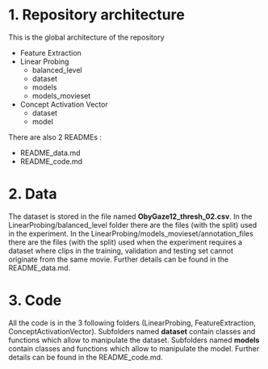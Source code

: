 # 1. Repository architecture 
This is the global architecture of the repository 

* Feature Extraction
* Linear Probing
  * balanced_level
  * dataset
  * models
  * models_movieset   
* Concept Activation Vector
  * dataset
  * model

There are also 2 READMEs : 
* README_data.md 
* README_code.md
  
# 2. Data

The dataset is stored in the file named **ObyGaze12_thresh_02.csv**.
In the LinearProbing/balanced_level folder there are the files (with the split) used in the experiment.
In the LinearProbing/models_movieset/annotation_files there are the files (with the split) used when the experiment requires a dataset where clips in the training, validation and testing set cannot originate from the same movie.
Further details can be found in the README_data.md.

# 3. Code 

All the code is in the 3 following folders (LinearProbing, FeatureExtraction, ConceptActivationVector). 
Subfolders named **dataset** contain classes and functions which allow to manipulate the dataset.
Subfolders named **models** contain classes and functions which allow to manipulate the model.
Further details can be found in the README_code.md.

